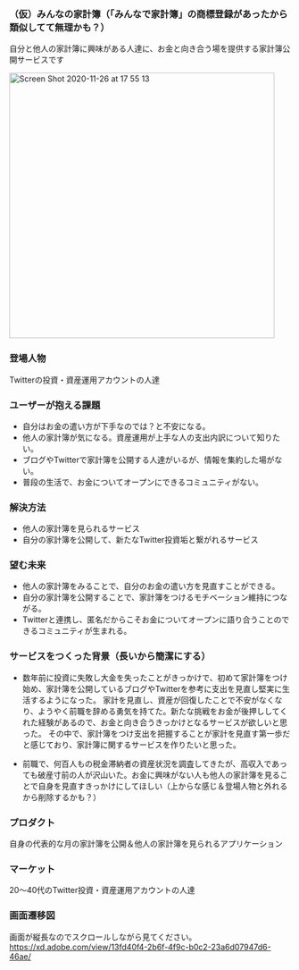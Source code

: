 ### （仮）みんなの家計簿（「みんなで家計簿」の商標登録があったから類似してて無理かも？）

自分と他人の家計簿に興味がある人達に、お金と向き合う場を提供する家計簿公開サービスです

<img width="475" alt="Screen Shot 2020-11-26 at 17 55 13" src="https://user-images.githubusercontent.com/67212652/100329076-8f7ee480-3010-11eb-9477-46819c06ab82.png">

### 登場人物
Twitterの投資・資産運用アカウントの人達

### ユーザーが抱える課題
- 自分はお金の遣い方が下手なのでは？と不安になる。
- 他人の家計簿が気になる。資産運用が上手な人の支出内訳について知りたい。
- ブログやTwitterで家計簿を公開する人達がいるが、情報を集約した場がない。
- 普段の生活で、お金についてオープンにできるコミュニティがない。


### 解決方法
- 他人の家計簿を見られるサービス
- 自分の家計簿を公開して、新たなTwitter投資垢と繋がれるサービス


### 望む未来
- 他人の家計簿をみることで、自分のお金の遣い方を見直すことができる。
- 自分の家計簿を公開することで、家計簿をつけるモチベーション維持につながる。
- Twitterと連携し、匿名だからこそお金についてオープンに語り合うことのできるコミュニティが生まれる。


### サービスをつくった背景（長いから簡潔にする）
- 数年前に投資に失敗し大金を失ったことがきっかけで、初めて家計簿をつけ始め、家計簿を公開しているブログやTwitterを参考に支出を見直し堅実に生活するようになった。
家計を見直し、資産が回復したことで不安がなくなり、ようやく前職を辞める勇気を持てた。新たな挑戦をお金が後押ししてくれた経験があるので、お金と向き合うきっかけとなるサービスが欲しいと思った。
その中で、家計簿をつけ支出を把握することが家計を見直す第一歩だと感じており、家計簿に関するサービスを作りたいと思った。


- 前職で、何百人もの税金滞納者の資産状況を調査してきたが、高収入であっても破産寸前の人が沢山いた。お金に興味がない人も他人の家計簿を見ることで自身を見直すきっかけにしてほしい（上からな感じ＆登場人物と外れるから削除するかも？）


### プロダクト
自身の代表的な月の家計簿を公開＆他人の家計簿を見られるアプリケーション


### マーケット
20〜40代のTwitter投資・資産運用アカウントの人達


### 画面遷移図
画面が縦長なのでスクロールしながら見てください。
https://xd.adobe.com/view/13fd40f4-2b6f-4f9c-b0c2-23a6d07947d6-46ae/

<!-- ## 使用技術
- Ruby 2.6.5
- Rails 5.2.4（仮）
- Vue.js 2.6.11

### バックエンド

### 主要なGem

### ER図

### フロントエンド

### インフラストラクチャー

### インフラ構成図 -->
